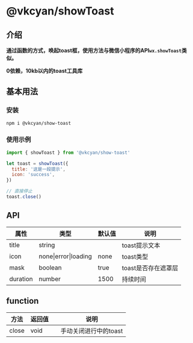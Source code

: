 # @vkcyan/showToast

## 介绍

**通过函数的方式，唤起toast框，使用方法与微信小程序的API`wx.showToast`类似。**

**0依赖，10kb以内的toast工具库**



## 基本用法

### 安装

```bash
npm i @vkcyan/show-toast
```

### 使用示例

```js
import { showToast } from '@vkcyan/show-toast'

let toast = showToast({
  title: '这是一段提示',
  icon: 'success',
})

// 直接停止
toast.close()
```

## API

| 属性     | 类型                 | 默认值 | 说明                |
| -------- | -------------------- | ------ | ------------------- |
| title    | string               |        | toast提示文本       |
| icon     | none\|error\|loading | none   | toast类型           |
| mask     | boolean              | true   | toast是否存在遮罩层 |
| duration | number               | 1500   | 持续时间            |



## function

| 方法  | 返回值 |      | 说明                  |
| ----- | ------ | ---- | --------------------- |
| close | void   |      | 手动关闭进行中的toast |

